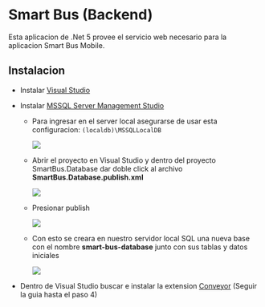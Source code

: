
# Smart Bus (Backend)

Esta aplicacion de .Net 5 provee el servicio web necesario para la aplicacion
Smart Bus Mobile.


## Instalacion

- Instalar [Visual Studio](https://visualstudio.microsoft.com/es/vs/community/)

- Instalar [MSSQL Server Management Studio](https://aka.ms/ssmsfullsetup)
  
  - Para ingresar en el server local asegurarse de usar esta configuracion: `(localdb)\MSSQLLocalDB`
    
    ![](https://i.imgur.com/QipwaIM.png)

  - Abrir el proyecto en Visual Studio y dentro del proyecto SmartBus.Database dar doble click al archivo **SmartBus.Database.publish.xml**
    
    ![](https://i.imgur.com/5srA1TF.png)

  - Presionar publish

    ![](https://i.imgur.com/BY3KEH0.png)

  - Con esto se creara en nuestro servidor local SQL una nueva base con el nombre **smart-bus-database** junto con sus tablas y datos iniciales
    
    ![](https://i.imgur.com/nPUOkvj.png)

- Dentro de Visual Studio buscar e instalar la extension [Conveyor](https://conveyor.cloud/Home/How_To_Install)
  (Seguir la guia hasta el paso 4)
  
